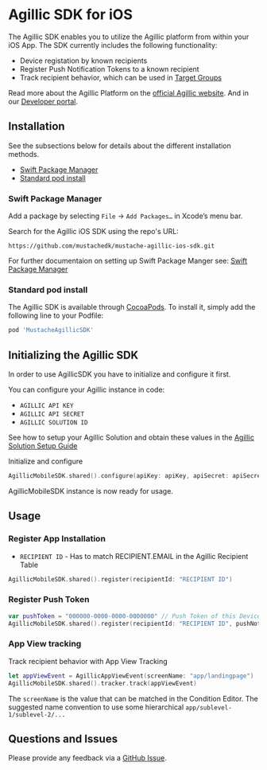 # Agillic SDK for iOS

The Agillic SDK enables you to utilize the Agillic platform from within your iOS App. 
The SDK currently includes the following functionality:

 * Device registation by known recipients
 * Register Push Notification Tokens to a known recipient
 * Track recipient behavior, which can be used in [Target Groups](https://support.agillic.com/hc/en-gb/articles/360007001991-All-You-Need-to-Know-About-Target-Groups)
 
Read more about the Agillic Platform on the [official Agillic website](https://agillic.com).
And in our [Developer portal](https://developers.agillic.com).

## Installation

See the subsections below for details about the different installation methods.
* [Swift Package Manager](README.md#swift-package-manager)
* [Standard pod install](README.md#standard-pod-install)

### Swift Package Manager

Add a package by selecting `File` → `Add Packages…` in Xcode’s menu bar.

Search for the Agillic iOS SDK using the repo's URL:
```console
https://github.com/mustachedk/mustache-agillic-ios-sdk.git
```

For further documentaion on setting up Swift Package Manger see: 
[Swift Package Manager](docs/SwiftPackageManager.md)

### Standard pod install

The Agillic SDK is available through [CocoaPods](https://cocoapods.org). 
To install it, simply add the following line to your Podfile:

```ruby
pod 'MustacheAgillicSDK'
```

## Initializing the Agillic SDK

In order to use AgillicSDK you have to initialize and configure it first.

You can configure your Agillic instance in code:
* ``AGILLIC API KEY``
* ``AGILLIC API SECRET``
* ``AGILLIC SOLUTION ID``

See how to setup your Agillic Solution and obtain these values 
in the [Agillic Solution Setup Guide](docs/AgillicSolutionSetup.md)

Initialize and configure
```swift
AgillicMobileSDK.shared().configure(apiKey: apiKey, apiSecret: apiSecret, solutionId: solutionId)
```

AgillicMobileSDK instance is now ready for usage.

## Usage

### Register App Installation

* ``RECIPIENT ID`` - Has to match RECIPIENT.EMAIL in the Agillic Recipient Table

```swift
AgillicMobileSDK.shared().register(recipientId: "RECIPIENT ID")
```

### Register Push Token

```swift
var pushToken = "000000-0000-0000-0000000" // Push Token of this Device
AgillicMobileSDK.shared().register(recipientId: "RECIPIENT ID", pushNotificationToken: "PUSH TOKEN")
```

### App View tracking

Track recipient behavior with App View Tracking 

```swift
let appViewEvent = AgillicAppViewEvent(screenName: "app/landingpage")
AgillicMobileSDK.shared().tracker.track(appViewEvent)
```

The ``screenName`` is the value that can be matched in the Condition Editor.
The suggested name convention to use some hierarchical ``app/sublevel-1/sublevel-2/...``


## Questions and Issues

Please provide any feedback via a [GitHub
Issue](https://github.com/mustachedk/mustache-agillic-ios-sdk/issues/new).

